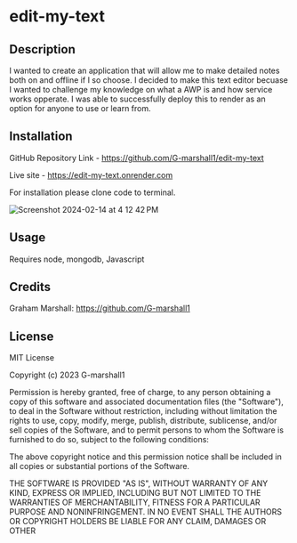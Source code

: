 # edit-my-text

## Description

I wanted to create an application that will allow me to make detailed notes both on and offline if I so choose. I decided to make this text editor becuase I wanted to challenge my knowledge on what a AWP is  and how service works opperate. I was able to successfully deploy this to render as an option for anyone to use or learn from.


## Installation

GitHub Repository Link - https://github.com/G-marshall1/edit-my-text

Live site - https://edit-my-text.onrender.com



For installation please clone code to terminal.

![Screenshot 2024-02-14 at 4 12 42 PM](https://github.com/G-marshall1/edit-my-text/assets/122425742/e39a09ae-99ea-495d-8c06-cf91b0be7810)


## Usage

Requires node, mongodb, Javascript



## Credits

Graham Marshall: https://github.com/G-marshall1 

## License 

MIT License

Copyright (c) 2023 G-marshall1

Permission is hereby granted, free of charge, to any person obtaining a copy
of this software and associated documentation files (the "Software"), to deal
in the Software without restriction, including without limitation the rights
to use, copy, modify, merge, publish, distribute, sublicense, and/or sell
copies of the Software, and to permit persons to whom the Software is
furnished to do so, subject to the following conditions:

The above copyright notice and this permission notice shall be included in all
copies or substantial portions of the Software.

THE SOFTWARE IS PROVIDED "AS IS", WITHOUT WARRANTY OF ANY KIND, EXPRESS OR
IMPLIED, INCLUDING BUT NOT LIMITED TO THE WARRANTIES OF MERCHANTABILITY,
FITNESS FOR A PARTICULAR PURPOSE AND NONINFRINGEMENT. IN NO EVENT SHALL THE
AUTHORS OR COPYRIGHT HOLDERS BE LIABLE FOR ANY CLAIM, DAMAGES OR OTHER
